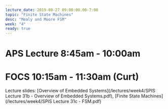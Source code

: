 ```yaml
---
lecture_date: 2019-08-27 09:00:00.00-7:00
topic: "Finite State Machines"
desc: "Mealy and Moore FSM"
week: "4"
ready: true
---
```


# APS Lecture 8:45am - 10:00am




# FOCS 10:15am - 11:30am (Curt)

Lecture slides: [Overview of Embedded Systems](/lectures/week4/SPIS Lecture 31b - Overview of Embedded Systems.pdf), [Finite State Machines](/lectures/week4/SPIS Lecture 31c - FSM.pdf)



